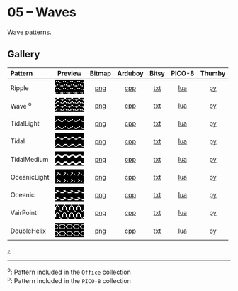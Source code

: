 # 05 – Waves

Wave patterns.

## Gallery

| Pattern | Preview | Bitmap | Arduboy | Bitsy | PICO-8 | Thumby |
| :--- | :---: | :---: | :---: | :---: | :---: | :---: |
| Ripple | <img src="../previews/Ripple.png" width="64" height="32" loading="lazy" alt="" role="none"> | [png](png/Ripple.png) | [cpp](Waves.h#L12-L23) | [txt](Waves.bitsy.txt#L5-L14) | [lua](waves.p8.lua#L7-L19) | [py](Waves.thumby.py#L5-L16) |
| Wave <sup>o</sup>| <img src="../previews/Wave.png" width="64" height="32" loading="lazy" alt="" role="none"> | [png](png/Wave.png) | [cpp](Waves.h#L25-L36) | [txt](Waves.bitsy.txt#L16-L25) | [lua](waves.p8.lua#L21-L33) | [py](Waves.thumby.py#L18-L29) |
| TidalLight | <img src="../previews/TidalLight.png" width="64" height="32" loading="lazy" alt="" role="none"> | [png](png/TidalLight.png) | [cpp](Waves.h#L38-L49) | [txt](Waves.bitsy.txt#L27-L36) | [lua](waves.p8.lua#L35-L47) | [py](Waves.thumby.py#L31-L42) |
| Tidal | <img src="../previews/Tidal.png" width="64" height="32" loading="lazy" alt="" role="none"> | [png](png/Tidal.png) | [cpp](Waves.h#L51-L62) | [txt](Waves.bitsy.txt#L38-L47) | [lua](waves.p8.lua#L49-L61) | [py](Waves.thumby.py#L44-L55) |
| TidalMedium | <img src="../previews/TidalMedium.png" width="64" height="32" loading="lazy" alt="" role="none"> | [png](png/TidalMedium.png) | [cpp](Waves.h#L64-L75) | [txt](Waves.bitsy.txt#L49-L58) | [lua](waves.p8.lua#L63-L75) | [py](Waves.thumby.py#L57-L68) |
| OceanicLight | <img src="../previews/OceanicLight.png" width="64" height="32" loading="lazy" alt="" role="none"> | [png](png/OceanicLight.png) | [cpp](Waves.h#L77-L88) | [txt](Waves.bitsy.txt#L60-L69) | [lua](waves.p8.lua#L77-L89) | [py](Waves.thumby.py#L70-L81) |
| Oceanic | <img src="../previews/Oceanic.png" width="64" height="32" loading="lazy" alt="" role="none"> | [png](png/Oceanic.png) | [cpp](Waves.h#L90-L101) | [txt](Waves.bitsy.txt#L71-L80) | [lua](waves.p8.lua#L91-L103) | [py](Waves.thumby.py#L83-L94) |
| VairPoint | <img src="../previews/VairPoint.png" width="64" height="32" loading="lazy" alt="" role="none"> | [png](png/VairPoint.png) | [cpp](Waves.h#L103-L114) | [txt](Waves.bitsy.txt#L82-L91) | [lua](waves.p8.lua#L105-L117) | [py](Waves.thumby.py#L96-L107) |
| DoubleHelix | <img src="../previews/DoubleHelix.png" width="64" height="32" loading="lazy" alt="" role="none"> | [png](png/DoubleHelix.png) | [cpp](Waves.h#L116-L127) | [txt](Waves.bitsy.txt#L93-L102) | [lua](waves.p8.lua#L119-L131) | [py](Waves.thumby.py#L109-L120) |

[`⤴`](#gallery)

---

<sup>o</sup>: Pattern included in the `Office` collection  
<sup>p</sup>: Pattern included in the `PICO-8` collection 

<br>
